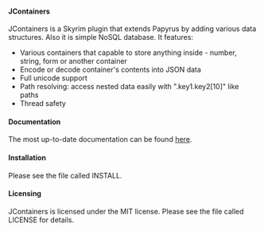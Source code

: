 #### JContainers

JContainers is a Skyrim plugin that extends Papyrus by adding various data structures. Also it is simple NoSQL database. It features:

* Various containers that capable to store anything inside - number, string, form or another container
* Encode or decode container's contents into JSON data
* Full unicode support
* Path resolving: access nested data easily with ".key1.key2[10]" like paths
* Thread safety

#### Documentation

The most up-to-date documentation can be found [here](JC.md).

#### Installation

Please see the file called INSTALL.
  
#### Licensing

JContainers is licensed under the MIT license. Please see the file called LICENSE for details.
